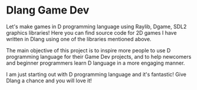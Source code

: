 # Dlang Game Dev

Let's make games in D programming language using Raylib, Dgame, SDL2 graphics libraries! Here you can find source code for 2D games I have written in Dlang using one of the libraries mentioned above.

The main objective of this project is to inspire more people to use D programming language for their Game Dev projects, and to help newcomers and beginner programmers learn D language in a more engaging manner.

I am just starting out with D programming language and it's fantastic! Give Dlang a chance and you will love it!
